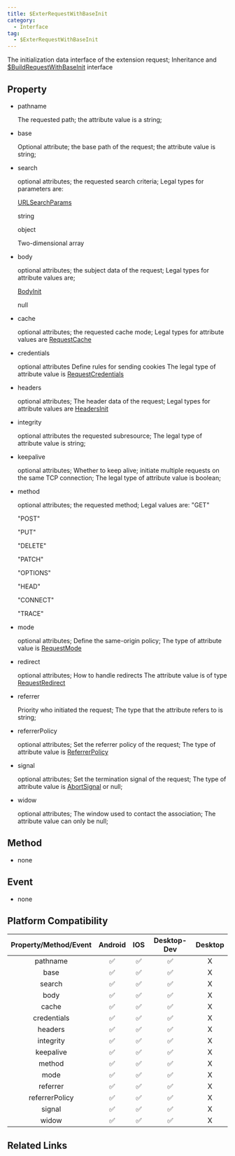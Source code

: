 ```yaml
---
title: $ExterRequestWithBaseInit
category:
  - Interface
tag:
  - $ExterRequestWithBaseInit
---
```


The initialization data interface of the extension request;
Inheritance and [$BuildRequestWithBaseInit](../build-request-with-base-init/index.md) interface


## Property

  - pathname

    The requested path; the attribute value is a string;


  - base

    Optional attribute; the base path of the request; the attribute value is string;


  - search

    optional attributes;
    the requested search criteria;
    Legal types for parameters are:
  
    [URLSearchParams](https://developer.mozilla.org/en-US/docs/Web/API/URLSearchParams)

    string

    object

    Two-dimensional array


  - body

    optional attributes;
    the subject data of the request;
    Legal types for attribute values are;

    [BodyInit](../body-init/index.md)

    null


  - cache

    optional attributes;
    the requested cache mode;
    Legal types for attribute values are [RequestCache](https://developer.mozilla.org/en-US/docs/Web/API/Request/cache)
  


  - credentials

    optional attributes
    Define rules for sending cookies
    The legal type of attribute value is [RequestCredentials](https://developer.mozilla.org/en-US/docs/Web/API/Request/credentials)


  - headers

    optional attributes;
    The header data of the request;
    Legal types for attribute values are [HeadersInit](../headers-init/index.md)


  - integrity

    optional attributes
    the requested subresource;
    The legal type of attribute value is string;


  - keepalive

    optional attributes;
    Whether to keep alive; initiate multiple requests on the same TCP connection;
    The legal type of attribute value is boolean;


  - method

    optional attributes;
    the requested method;
    Legal values are:
    "GET"

    "POST"

    "PUT"

    "DELETE"

    "PATCH"

    "OPTIONS"

    "HEAD"

    "CONNECT"

    "TRACE"

  - mode

    optional attributes;
    Define the same-origin policy;
    The type of attribute value is [RequestMode](../request-mode/index.md)


  - redirect

    optional attributes;
    How to handle redirects
    The attribute value is of type [RequestRedirect](https://developer.mozilla.org/en-US/docs/Web/API/Request/redirect)


  - referrer

    Priority
    who initiated the request;
    The type that the attribute refers to is string;


  - referrerPolicy

    optional attributes;
    Set the referrer policy of the request;
    The type of attribute value is [ReferrerPolicy](https://developer.mozilla.org/en-US/docs/Web/API/Request/referrerPolicy)

  - signal

    optional attributes;
    Set the termination signal of the request;
    The type of attribute value is [AbortSignal](https://developer.mozilla.org/en-US/docs/Web/API/AbortSignal)
    or null;

  - widow

    optional attributes;
    The window used to contact the association;
    The attribute value can only be null;


## Method

  - none
 

## Event

  - none

## Platform Compatibility

| Property/Method/Event    | Android | IOS | Desktop-Dev | Desktop |
|:------------------------:|:-------:|:---:|:-----------:|:-------:|
| pathname                 | ✅      | ✅  | ✅           | X       |
| base                     | ✅      | ✅  | ✅           | X       |
| search                   | ✅      | ✅  | ✅           | X       |
| body                     | ✅      | ✅  | ✅           | X       |
| cache                    | ✅      | ✅  | ✅           | X       |
| credentials              | ✅      | ✅  | ✅           | X       |
| headers                  | ✅      | ✅  | ✅           | X       |
| integrity                | ✅      | ✅  | ✅           | X       |
| keepalive                | ✅      | ✅  | ✅           | X       |
| method                   | ✅      | ✅  | ✅           | X       |
| mode                     | ✅      | ✅  | ✅           | X       |
| referrer                 | ✅      | ✅  | ✅           | X       |
| referrerPolicy           | ✅      | ✅  | ✅           | X       |
| signal                   | ✅      | ✅  | ✅           | X       |
| widow                    | ✅      | ✅  | ✅           | X       |

## Related Links

[]()


